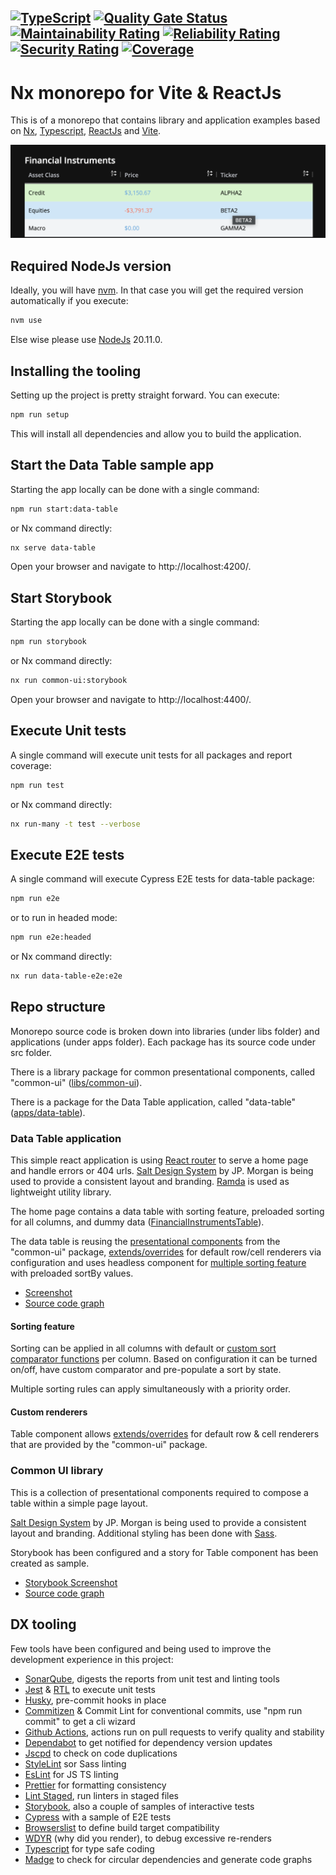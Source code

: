 ## [![TypeScript](https://img.shields.io/badge/%3C%2F%3E-TypeScript-%230074c1.svg)](https://www.typescriptlang.org/) [![Quality Gate Status](https://sonarcloud.io/api/project_badges/measure?project=bardius_nx-vite-react&metric=alert_status)](https://sonarcloud.io/summary/new_code?id=bardius_nx-vite-react) [![Maintainability Rating](https://sonarcloud.io/api/project_badges/measure?project=bardius_nx-vite-react&metric=sqale_rating)](https://sonarcloud.io/summary/new_code?id=bardius_nx-vite-react) [![Reliability Rating](https://sonarcloud.io/api/project_badges/measure?project=bardius_nx-vite-react&metric=reliability_rating)](https://sonarcloud.io/summary/new_code?id=bardius_nx-vite-react) [![Security Rating](https://sonarcloud.io/api/project_badges/measure?project=bardius_nx-vite-react&metric=security_rating)](https://sonarcloud.io/summary/new_code?id=bardius_nx-vite-react) [![Coverage](https://sonarcloud.io/api/project_badges/measure?project=bardius_nx-vite-react&metric=coverage)](https://sonarcloud.io/summary/new_code?id=bardius_nx-vite-react)

# Nx monorepo for Vite & ReactJs

This is of a monorepo that contains library and application examples based on
[Nx][nx_link], [Typescript][ts_link], [ReactJs][react_link] and [Vite][vite_link].

<img alt="Data Table" width="512" src="https://raw.githubusercontent.com/bardius/nx-vite-react/main/screenshots/intro.png">

## Required NodeJs version

Ideally, you will have [nvm][nvm_link]. In that case you will get the required version automatically if you execute:

```bash
nvm use
```

Else wise please use [NodeJs][node_link] 20.11.0.

## Installing the tooling

Setting up the project is pretty straight forward. You can execute:

```bash
npm run setup
```

This will install all dependencies and allow you to build the application.

## Start the Data Table sample app

Starting the app locally can be done with a single command:

```bash
npm run start:data-table
```

or Nx command directly:

```bash
nx serve data-table
```

Open your browser and navigate to http://localhost:4200/.

## Start Storybook

Starting the app locally can be done with a single command:

```bash
npm run storybook
```

or Nx command directly:

```bash
nx run common-ui:storybook
```

Open your browser and navigate to http://localhost:4400/.

## Execute Unit tests

A single command will execute unit tests for all packages and report coverage:

```bash
npm run test
```

or Nx command directly:

```bash
nx run-many -t test --verbose
```

## Execute E2E tests

A single command will execute Cypress E2E tests for data-table package:

```bash
npm run e2e
```

or to run in headed mode:

```bash
npm run e2e:headed
```

or Nx command directly:

```bash
nx run data-table-e2e:e2e
```

## Repo structure

Monorepo source code is broken down into libraries (under libs folder) and applications (under apps folder).
Each package has its source code under src folder.

There is a library package for common presentational components, called "common-ui" ([libs/common-ui][common_ui_link]).

There is a package for the Data Table application, called "data-table" ([apps/data-table][data_table_link]).

### Data Table application

This simple react application is using [React router][react_router_link] to serve a home page and handle errors or 404 urls.
[Salt Design System][salt_ds_link] by JP. Morgan is being used to provide a consistent layout and branding.
[Ramda][ramda_link] is used as lightweight utility library.

The home page contains a data table with sorting feature, preloaded sorting for all columns, and dummy data ([FinancialInstrumentsTable][table_component_link]).

The data table is reusing the [presentational components][pc_link] from the "common-ui" package, [extends/overrides][renderers] for default row/cell renderers
via configuration and uses headless component for [multiple sorting feature][sorting_link] with preloaded sortBy values.

- [Screenshot][app_ss_link]
- [Source code graph][app_graph_link]

#### Sorting feature

Sorting can be applied in all columns with default or [custom sort comparator functions][comparator_link] per column.
Based on configuration it can be turned on/off, have custom comparator and pre-populate a sort by state.

Multiple sorting rules can apply simultaneously with a priority order.

#### Custom renderers

Table component allows [extends/overrides][renderers] for default row & cell renderers that are provided by the "common-ui" package.

### Common UI library

This is a collection of presentational components required to compose a table within a simple page layout.

[Salt Design System][salt_ds_link] by JP. Morgan is being used to provide a consistent layout and branding.
Additional styling has been done with [Sass][sass_link].

Storybook has been configured and a story for Table component has been created as sample.

- [Storybook Screenshot][storybook_ss_link]
- [Source code graph][common_ui_graph_link]

## DX tooling

Few tools have been configured and being used to improve the development experience in this project:

- [SonarQube][sonar_link], digests the reports from unit test and linting tools
- [Jest][jest_link] & [RTL][rtl_link] to execute unit tests
- [Husky][husky_link], pre-commit hooks in place
- [Commitizen][cz_link] & Commit Lint for conventional commits, use "npm run commit" to get a cli wizard
- [Github Actions][ga_link], actions run on pull requests to verify quality and stability
- [Dependabot][dependabot_link] to get notified for dependency version updates
- [Jscpd][jspd_link] to check on code duplications
- [StyleLint][stylelint_link] sor Sass linting
- [EsLint][eslint_link] for JS TS linting
- [Prettier][prettier_link] for formatting consistency
- [Lint Staged][lint_staged_link], run linters in staged files
- [Storybook][storybook_link], also a couple of samples of interactive tests
- [Cypress][cypress_link] with a sample of E2E tests
- [Browserslist][browserlist_link] to define build target compatibility
- [WDYR][wdyr_link] (why did you render), to debug excessive re-renders
- [Typescript][ts_link] for type safe coding
- [Madge][madge_link] to check for circular dependencies and generate code graphs

<!----variables---->

[nvm_link]: https://github.com/nvm-sh/nvm
[react_router_link]: https://reactrouter.com/en/main
[salt_ds_link]: https://www.saltdesignsystem.com/salt/index
[app_ss_link]: https://github.com/bardius/nx-vite-react/tree/main/screenshots/data-table-app-home.png
[storybook_ss_link]: https://github.com/bardius/nx-vite-react/tree/main/screenshots/common-ui-storybook.png
[app_graph_link]: https://github.com/bardius/nx-vite-react/tree/main/screenshots/data-table-app-graph.svg
[common_ui_graph_link]: https://github.com/bardius/nx-vite-react/tree/main/screenshots/common-ui-graph.svg
[common_ui_link]: https://github.com/bardius/nx-vite-react/tree/main/libs/common-ui
[data_table_link]: https://github.com/bardius/nx-vite-react/tree/main/apps/data-table
[sass_link]: https://sass-lang.com/
[nx_link]: https://nx.dev/
[ts_link]: https://www.typescriptlang.org/
[react_link]: https://react.dev/
[vite_link]: https://vitejs.dev/
[node_link]: https://nodejs.org/en
[pc_link]: https://github.com/bardius/nx-vite-react/tree/main/libs/common-ui/src/lib
[renderers]: https://github.com/bardius/nx-vite-react/tree/main/apps/data-table/src/components/table
[sorting_link]: https://github.com/bardius/nx-vite-react/tree/main/apps/data-table/src/hooks/useDataSorting.ts
[sonar_link]: https://sonarcloud.io/summary/new_code?id=bardius_nx-vite-react
[comparator_link]: https://github.com/bardius/nx-vite-react/tree/main/apps/data-table/src/components/table/comparators
[ramda_link]: https://ramdajs.com/
[table_component_link]: https://github.com/bardius/nx-vite-react/tree/main/apps/data-table/components/financialInstrumentsTable
[wdyr_link]: https://www.npmjs.com/package/@welldone-software/why-did-you-render
[browserlist_link]: https://browsersl.ist/
[cypress_link]: https://www.cypress.io/
[storybook_link]: https://storybook.js.org/
[prettier_link]: https://prettier.io/
[eslint_link]: https://eslint.org/
[stylelint_link]: https://stylelint.io/
[jspd_link]: https://www.npmjs.com/package/jscpd
[dependabot_link]: https://github.com/dependabot
[lint_staged_link]: https://www.npmjs.com/package/lint-staged
[ga_link]: https://docs.github.com/en/actions
[cz_link]: https://www.npmjs.com/package/commitizen
[husky_link]: https://typicode.github.io/husky/
[jest_link]: https://jestjs.io/
[rtl_link]: https://testing-library.com/docs/react-testing-library/intro/
[madge_link]: https://www.npmjs.com/package/madge
